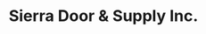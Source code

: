 ---
title: "Sierra Door & Supply Inc."
url: /placerville/sierra-door-and-supply-inc/
shop: doors
---